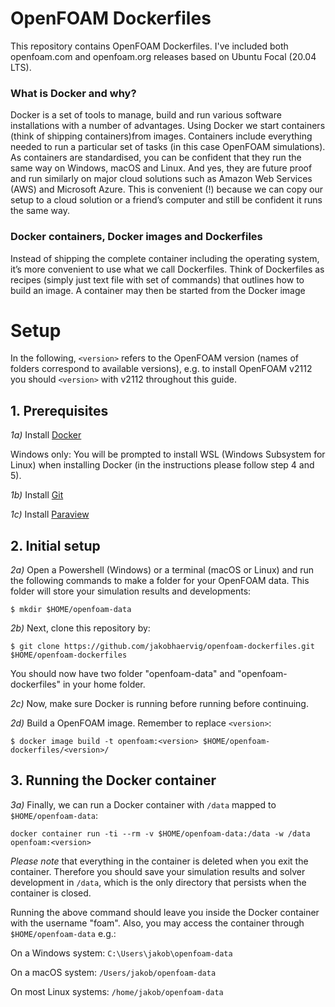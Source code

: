 # OpenFOAM Dockerfiles

This repository contains OpenFOAM Dockerfiles. I've included both openfoam.com and openfoam.org releases based on Ubuntu Focal (20.04 LTS).

### What is Docker and why?

Docker is a set of tools to manage, build and run various software installations with a number of advantages. Using Docker we start containers (think of shipping containers)from images. Containers include everything needed to run a particular set of tasks (in this case OpenFOAM simulations). As containers are standardised, you can be confident that they run the same way on Windows, macOS and Linux. And yes, they are future proof and run similarly on major cloud solutions such as Amazon Web Services (AWS) and Microsoft Azure. This is convenient (!) because we can copy our setup to a cloud solution or a friend’s computer and still be confident it runs the same way.

### Docker containers, Docker images and Dockerfiles

Instead of shipping the complete container including the operating system, it’s more convenient to use what we call Dockerfiles. Think of Dockerfiles as recipes (simply just text file with set of commands) that outlines how to build an image. A container may then be started from the Docker image

# Setup

In the following, ```<version>``` refers to the OpenFOAM version (names of folders correspond to 
available versions), e.g. to install OpenFOAM v2112 you should ```<version>``` with v2112 throughout this guide.

## 1. Prerequisites
*1a)* Install [Docker](https://www.docker.com/products/docker-desktop)

Windows only: You will be prompted to install WSL (Windows Subsystem for Linux) when installing Docker (in the instructions
please follow step 4 and 5).

*1b)* Install [Git](https://git-scm.com/downloads)

*1c)* Install [Paraview](https://www.paraview.org/download/)

## 2. Initial setup
*2a)* Open a Powershell (Windows) or a terminal (macOS or Linux) and run the following commands to make a folder for your OpenFOAM data. This folder will store your simulation results and developments:

```shell
$ mkdir $HOME/openfoam-data
```

*2b)* Next, clone this repository by:

```shell
$ git clone https://github.com/jakobhaervig/openfoam-dockerfiles.git $HOME/openfoam-dockerfiles
```

You should now have two folder "openfoam-data" and "openfoam-dockerfiles" in your home folder.

*2c)* Now, make sure Docker is running before running before continuing.

*2d)* Build a OpenFOAM image. Remember to replace ```<version>```:

```shell
$ docker image build -t openfoam:<version> $HOME/openfoam-dockerfiles/<version>/
```

## 3. Running the Docker container

*3a)* Finally, we can run a Docker container with ``/data`` mapped to ``$HOME/openfoam-data``:

```shell
docker container run -ti --rm -v $HOME/openfoam-data:/data -w /data openfoam:<version>
```

*Please note* that everything in the container is deleted when you exit the container. Therefore you should save your simulation results and solver development in ``/data``, which is the only directory that persists when the container is closed.

Running the above command should leave you inside the Docker container with the username "foam". 
Also, you may access the container through ``$HOME/openfoam-data`` e.g.:

On a Windows system: ``C:\Users\jakob\openfoam-data``

On a macOS system: ``/Users/jakob/openfoam-data``

On most Linux systems: ``/home/jakob/openfoam-data``